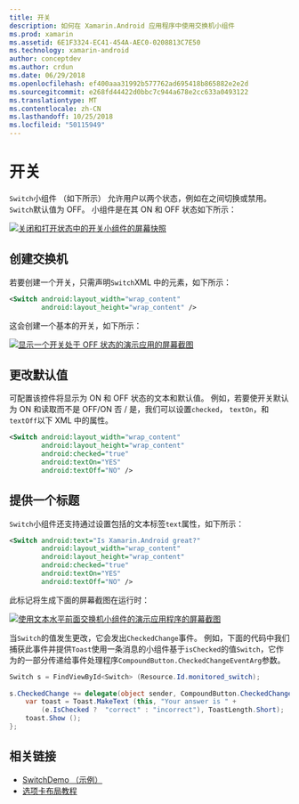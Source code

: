 ```yaml
---
title: 开关
description: 如何在 Xamarin.Android 应用程序中使用交换机小组件
ms.prod: xamarin
ms.assetid: 6E1F3324-EC41-454A-AEC0-0208813C7E50
ms.technology: xamarin-android
author: conceptdev
ms.author: crdun
ms.date: 06/29/2018
ms.openlocfilehash: ef400aaa31992b577762ad695418b865882e2e2d
ms.sourcegitcommit: e268fd44422d0bbc7c944a678e2cc633a0493122
ms.translationtype: MT
ms.contentlocale: zh-CN
ms.lasthandoff: 10/25/2018
ms.locfileid: "50115949"
---
```

# <a name="switch"></a>开关

`Switch`小组件 （如下所示） 允许用户以两个状态，例如在之间切换或禁用。 `Switch`默认值为 OFF。 小组件是在其 ON 和 OFF 状态如下所示：

[![关闭和打开状态中的开关小组件的屏幕快照](switch-images/16-switch-onoff.png)](switch-images/16-switch-onoff.png#lightbox)


## <a name="creating-a-switch"></a>创建交换机

若要创建一个开关，只需声明`Switch`XML 中的元素，如下所示：

```xml
<Switch android:layout_width="wrap_content"
        android:layout_height="wrap_content" />
```

这会创建一个基本的开关，如下所示：

[![显示一个开关处于 OFF 状态的演示应用的屏幕截图](switch-images/07-switch.png)](switch-images/07-switch.png#lightbox)


## <a name="changing-default-values"></a>更改默认值

可配置该控件将显示为 ON 和 OFF 状态的文本和默认值。 例如，若要使开关默认为 ON 和读取而不是 OFF/ON 否 / 是，我们可以设置`checked`， `textOn`，和`textOff`以下 XML 中的属性。

```xml
<Switch android:layout_width="wrap_content"
        android:layout_height="wrap_content"
        android:checked="true"
        android:textOn="YES"
        android:textOff="NO" />
```



## <a name="providing-a-title"></a>提供一个标题

`Switch`小组件还支持通过设置包括的文本标签`text`属性，如下所示：

```xml
<Switch android:text="Is Xamarin.Android great?"
        android:layout_width="wrap_content"
        android:layout_height="wrap_content"
        android:checked="true"
        android:textOn="YES"
        android:textOff="NO" />
```

此标记将生成下面的屏幕截图在运行时：

[![使用文本水平前面交换机小组件的演示应用程序的屏幕截图](switch-images/08-switch.png)](switch-images/08-switch.png#lightbox)

当`Switch`的值发生更改，它会发出`CheckedChange`事件。
例如，下面的代码中我们捕获此事件并提供`Toast`使用一条消息的小组件基于`isChecked`的值`Switch`，它作为的一部分传递给事件处理程序`CompoundButton.CheckedChangeEventArg`参数。

```csharp
Switch s = FindViewById<Switch> (Resource.Id.monitored_switch);
           
s.CheckedChange += delegate(object sender, CompoundButton.CheckedChangeEventArgs e) {
    var toast = Toast.MakeText (this, "Your answer is " +
        (e.IsChecked ?  "correct" : "incorrect"), ToastLength.Short);
    toast.Show ();
};
```


## <a name="related-links"></a>相关链接

- [SwitchDemo （示例）](https://developer.xamarin.com/samples/monodroid/SwitchDemo/)
- [选项卡布局教程](~/android/user-interface/layouts/tab-layout/index.md)
